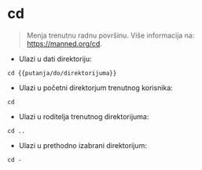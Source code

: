 # cd

> Menja trenutnu radnu površinu.
> Više informacija na: <https://manned.org/cd>.

- Ulazi u dati direktoriju:

`cd {{putanja/do/direktorijuma}}`

- Ulazi u početni direktorjum trenutnog korisnika:

`cd`

- Ulazi u roditelja trenutnog direktorijuma:

`cd ..`

- Ulazi u prethodno izabrani direktorijum:

`cd -`
